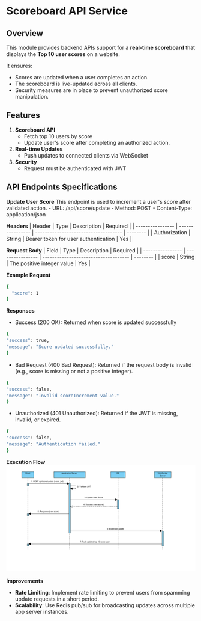 # Scoreboard API Service

## Overview

This module provides backend APIs support for a **real-time scoreboard** that displays the **Top 10 user scores** on a website.

It ensures: 
- Scores are updated when a user completes an action. 
- The scoreboard is live-updated across all clients. 
- Security measures are in place to prevent unauthorized score manipulation.

## Features

1. **Scoreboard API**
   - Fetch top 10 users by score
   - Update user's score after completing an authorized action.
2. **Real-time Updates**
   - Push updates to connected clients via WebSocket
3. **Security**
   - Request must be authenticated with JWT

## API Endpoints Specifications

**Update User Score**
This endpoint is used to increment a user's score after validated action. - URL: /api/score/update - Method: POST - Content-Type: application/json

**Headers**
| Header           | Type             | Description                          | Required |
| ---------------- | ---------------- | ------------------------------------ | -------- |
| Authorization    | String           | Bearer token for user authentication | Yes |

**Request Body**
| Field            | Type             | Description                          | Required |
| ---------------- | ---------------- | ------------------------------------ | -------- |
| score            | String           | The positive integer value           | Yes      |

**Example Request**

```bash
{
  "score": 1
}
```

**Responses** 
- Success (200 OK): Returned when score is updated successfully

```bash
{
"success": true,
"message": "Score updated successfully."
}
```
- Bad Request (400 Bad Request): Returned if the request body is invalid (e.g., score is missing or not a positive integer).

```bash
{
"success": false,
"message": "Invalid scoreIncrement value."
}
```
- Unauthorized (401 Unauthorized): Returned if the JWT is missing, invalid, or expired.
```bash
{
"success": false,
"message": "Authentication failed."
}
```

**Execution Flow**
![Sequence Diagram](sequenceDiagram.png "Sequence Diagram")

**Improvements**
- **Rate Limiting**: Implement rate limiting to prevent users from spamming update requests in a short period.
- **Scalability**: Use Redis pub/sub for broadcasting updates across multiple app server instances.

